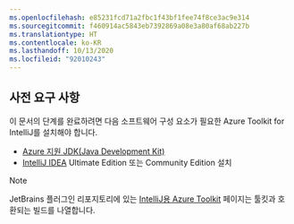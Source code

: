 ```yaml
---
ms.openlocfilehash: e85231fcd71a2fbc1f43bf1fee74f8ce3ac9e314
ms.sourcegitcommit: f460914ac5843eb7392869a08e3a80af68ab227b
ms.translationtype: HT
ms.contentlocale: ko-KR
ms.lasthandoff: 10/13/2020
ms.locfileid: "92010243"
---
```

## <a name="prerequisites"></a>사전 요구 사항

이 문서의 단계를 완료하려면 다음 소프트웨어 구성 요소가 필요한 Azure Toolkit for IntelliJ를 설치해야 합니다.

* [Azure 지원 JDK(Java Development Kit)](../../fundamentals/java-jdk-long-term-support.md)
* [IntelliJ IDEA](https://www.jetbrains.com/idea/download/) Ultimate Edition 또는 Community Edition 설치

> [!NOTE]
> JetBrains 플러그인 리포지토리에 있는 [IntelliJ용 Azure Toolkit](https://plugins.jetbrains.com/plugin/8053) 페이지는 툴킷과 호환되는 빌드를 나열합니다.

<!--
> [!IMPORTANT]
> 
> If you are using the Azure Toolkit for IntelliJ on Windows, the toolkit requires installing the Azure SDK 2.9.6 or later in order to use the Azure emulator. You have two options for installing the Azure SDK:
> 
> * You can download and install the Azure SDK by using the [Web Platform Installer (WebPI)](https://go.microsoft.com/fwlink/?LinkID=252838).
> * If you do not have the Azure SDK installed when you create your first Azure deployment project, you will be prompted to automatically download install the requisite version of the Azure SDK.
> 
> Note that the Azure SDK is only required on Windows.
> 
-->

